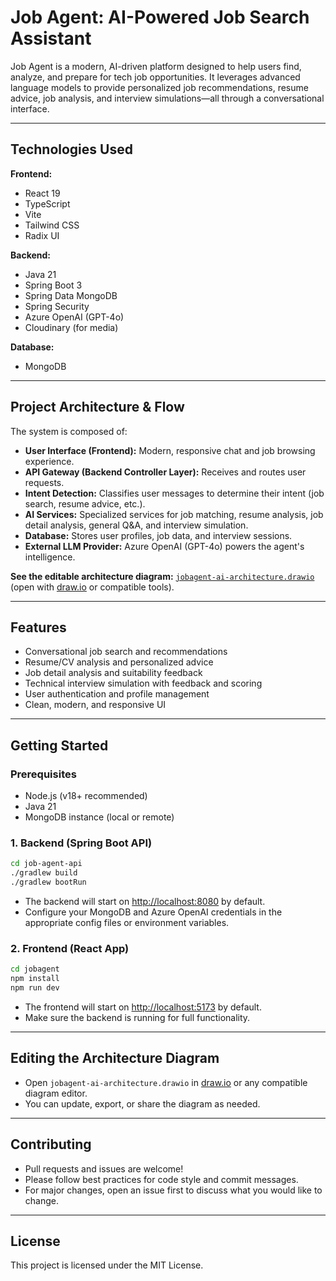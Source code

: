 # Job Agent: AI-Powered Job Search Assistant

Job Agent is a modern, AI-driven platform designed to help users find, analyze, and prepare for tech job opportunities. It leverages advanced language models to provide personalized job recommendations, resume advice, job analysis, and interview simulations—all through a conversational interface.

---

## Technologies Used

**Frontend:**
- React 19
- TypeScript
- Vite
- Tailwind CSS
- Radix UI

**Backend:**
- Java 21
- Spring Boot 3
- Spring Data MongoDB
- Spring Security
- Azure OpenAI (GPT-4o)
- Cloudinary (for media)

**Database:**
- MongoDB


---

## Project Architecture & Flow

The system is composed of:
- **User Interface (Frontend):** Modern, responsive chat and job browsing experience.
- **API Gateway (Backend Controller Layer):** Receives and routes user requests.
- **Intent Detection:** Classifies user messages to determine their intent (job search, resume advice, etc.).
- **AI Services:** Specialized services for job matching, resume analysis, job detail analysis, general Q&A, and interview simulation.
- **Database:** Stores user profiles, job data, and interview sessions.
- **External LLM Provider:** Azure OpenAI (GPT-4o) powers the agent's intelligence.

**See the editable architecture diagram:** [`jobagent-ai-architecture.drawio`](./jobagent-ai-architecture.drawio) (open with [draw.io](https://app.diagrams.net/) or compatible tools).

---

## Features
- Conversational job search and recommendations
- Resume/CV analysis and personalized advice
- Job detail analysis and suitability feedback
- Technical interview simulation with feedback and scoring
- User authentication and profile management
- Clean, modern, and responsive UI

---

## Getting Started

### Prerequisites
- Node.js (v18+ recommended)
- Java 21
- MongoDB instance (local or remote)

### 1. Backend (Spring Boot API)

```bash
cd job-agent-api
./gradlew build
./gradlew bootRun
```

- The backend will start on [http://localhost:8080](http://localhost:8080) by default.
- Configure your MongoDB and Azure OpenAI credentials in the appropriate config files or environment variables.

### 2. Frontend (React App)

```bash
cd jobagent
npm install
npm run dev
```

- The frontend will start on [http://localhost:5173](http://localhost:5173) by default.
- Make sure the backend is running for full functionality.

---

## Editing the Architecture Diagram
- Open `jobagent-ai-architecture.drawio` in [draw.io](https://app.diagrams.net/) or any compatible diagram editor.
- You can update, export, or share the diagram as needed.

---

## Contributing
- Pull requests and issues are welcome!
- Please follow best practices for code style and commit messages.
- For major changes, open an issue first to discuss what you would like to change.

---

## License
This project is licensed under the MIT License.
